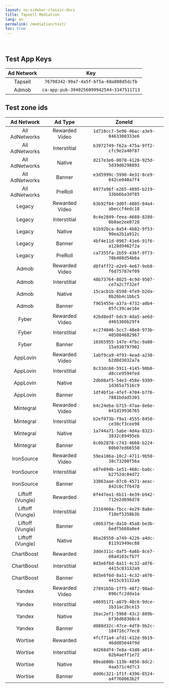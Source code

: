 ```yaml
---
layout: no-sidebar-classic-docs
title: Tapsell Mediation
lang: en
permalink: /mediation/test/
toc: true
---
```


<br/>

## Test App Keys

| Ad Network |                                           Key                                            |
|:----------:|:----------------------------------------------------------------------------------------:|
|  Tapsell   |                          `76798342-99a7-4a5f-bf5a-60a088d5dcfb`                          | 
|   Admob    |                         `ca-app-pub-3940256099942544~3347511713`                         |

## Test zone ids

|    Ad Network    |    Ad Type     |                 ZoneId                 |
|:----------------:|:--------------:|:--------------------------------------:|
|  All AdNetworks  | Rewarded Video | `1d710cc7-5e96-46ac-a3e9-8463300333e6` |
|  All AdNetworks  |  Interstitial  | `b3972749-f62a-475a-9ff2-cfc9e2a40f87` |
|  All AdNetworks  |     Native     | `d217e3e6-0070-4120-925d-5d39d0298893` |
|  All AdNetworks  |     Banner     | `e3d5999c-5990-4e31-8ce9-642ce040a7f4` |
|  All AdNetworks  |    PreRoll     | `6977a96f-e265-4895-b219-33bb6ba3df85` |
|      Legacy      | Rewarded Video | `63b92f04-3d0f-4805-84a4-abeccf4edc18` |
|      Legacy      |  Interstitial  | `0c4e2849-feea-4688-8280-0b0ae2ee0728` |
|      Legacy      |     Native     | `b1b92bca-8a54-4b82-9f53-90ea2b1a912c` |
|      Legacy      |     Banner     | `4bf4e11d-0967-41e6-91f6-a128d9462f2a` |
|      Legacy      |    PreRoll     | `ca7355fa-2b59-436f-9f73-70b408d54b6a` |
|      Admob       | Rewarded Video | `d8f4ff72-e2e9-4e67-9eb8-f6d75787ef09` |
|      Admob       |  Interstitial  | `48b73764-8025-4c9d-9507-ce7a2c7f32ef` |
|      Admob       |     Native     | `15cacb1b-6598-4fe9-b2da-8b26b4c1bbc5` |
|      Admob       |     Banner     | `f965455e-a37a-4732-a0b4-05fc39cae16e` |
|      Fyber       | Rewarded Video | `42bd8edf-bdc9-4da5-ae6d-d465366b29f4` |
|      Fyber       |  Interstitial  | `ec274046-5cc7-40e0-973b-405084682967` |
|      Fyber       |     Banner     | `10365955-147e-4fbc-9a08-15a930797902` |
|     AppLovin     | Rewarded Video | `1abf9ca9-4f93-4ead-a238-b2d0d3032a7a` |
|     AppLovin     |  Interstitial  | `8c33dc60-5911-4145-90b0-d8cce9594fed` |
|     AppLovin     |     Native     | `2db08af5-54e3-458e-9399-1d365a7516c9` |
|     AppLovin     |     Banner     | `1df4bf1e-4fef-4704-b776-7881bdad5303` |
|    Mintegral     | Rewarded Video | `b4c24eba-b715-47aa-8e6e-641d19936765` |
|    Mintegral     |  Interstitial  | `b2ef073b-f9a1-4555-8450-ce30cf3cee98` |
|    Mintegral     |     Native     | `1a744a71-5abe-4d4a-8323-3832c89495eb` |
|    Mintegral     |     Banner     | `6c0b2878-c743-4668-b224-00b07ed66550` |
|    IronSource    | Rewarded Video | `59ea106a-10c2-4711-9b50-38c73200f56a` |
|    IronSource    |  Interstitial  | `e87e094b-1e51-468c-ba0c-b2752dc04d72` |
|    IronSource    |     Banner     | `33063aae-07c0-4571-aeac-842c0c7f6478` |
| Liftoff (Vungle) |    Rewarded    | `0f447ea1-6b11-4e39-b942-712e2d696d78` |
| Liftoff (Vungle) |  Interstitial  | `2316460a-fbcc-4e29-8a8e-f10ef5358b3b` |
| Liftoff (Vungle) |     Banner     | `c066375e-da10-45a8-be3b-6edf5668a0e4` |
| Liftoff (Vungle) |     Native     | `8ba28550-a749-4226-a4dc-81191949ec88` |
|    ChartBoost    |    Rewarded    | `3dde311c-daf5-4a6b-8ce7-08a4103cfb7f` |
|    ChartBoost    |  Interstitial  | `0d3e6f6d-8a11-4c32-a076-4415c03132a9` |
|    ChartBoost    |     Banner     | `0d3e6f6d-8a11-4c32-a076-4415c03132a9` |
|      Yandex      | Rewarded Video | `27891b5b-1ff5-48f2-98ad-096cfc2dda1a` |
|      Yandex      |  Interstitial  | `e0695171-a079-40c6-9dce-1b31ac2bce15` |
|      Yandex      |     Native     | `26ac2ef1-5968-43c2-889b-bf36d68368c4` |
|      Yandex      |     Banner     | `d088d32c-47ce-4df8-9b2c-184716c77ec0` |
|     Wortise      |    Rewarded    | `4fcf71a4-afd1-412d-9b19-46dd85644f9d` |
|     Wortise      |  Interstitial  | `4d268df4-7e8a-43d8-a014-02b4aeff1e72` |
|     Wortise      |     Native     | `88eab80b-113b-4856-8dc2-4aa571c4d7c3` |
|     Wortise      |     Banner     | `ddd6c321-1f1f-4396-8524-a4f760063b2f` |
